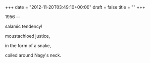 +++
date = "2012-11-20T03:49:10+00:00"
draft = false
title = ""
+++
<p>1956 --</p>&#13;
<p>salamic tendency!</p>&#13;
<p>moustachioed justice,</p>&#13;
<p>in the form of a snake,</p>&#13;
<p>coiled around Nagy's neck.</p> 
